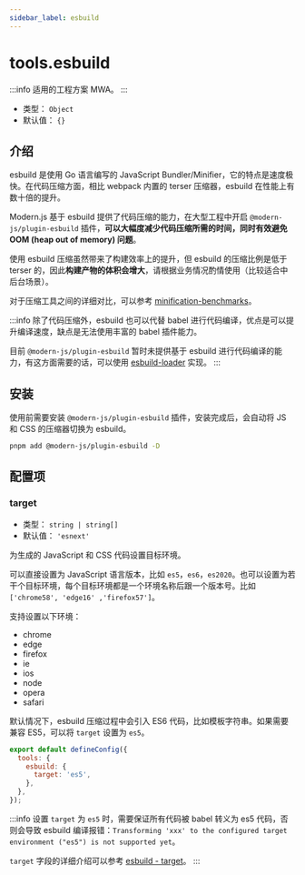 ```yaml
---
sidebar_label: esbuild
---
```


# tools.esbuild

:::info 适用的工程方案
MWA。
:::

- 类型： `Object`
- 默认值： `{}`

## 介绍

esbuild 是使用 Go 语言编写的 JavaScript Bundler/Minifier，它的特点是速度极快。在代码压缩方面，相比 webpack 内置的 terser 压缩器，esbuild 在性能上有数十倍的提升。

Modern.js 基于 esbuild 提供了代码压缩的能力，在大型工程中开启 `@modern-js/plugin-esbuild` 插件，**可以大幅度减少代码压缩所需的时间，同时有效避免 OOM (heap out of memory) 问题**。

使用 esbuild 压缩虽然带来了构建效率上的提升，但 esbuild 的压缩比例是低于 terser 的，因此**构建产物的体积会增大**，请根据业务情况酌情使用（比较适合中后台场景）。

对于压缩工具之间的详细对比，可以参考 [minification-benchmarks](https://github.com/privatenumber/minification-benchmarks)。

:::info
除了代码压缩外，esbuild 也可以代替 babel 进行代码编译，优点是可以提升编译速度，缺点是无法使用丰富的 babel 插件能力。

目前 `@modern-js/plugin-esbuild` 暂时未提供基于 esbuild 进行代码编译的能力，有这方面需要的话，可以使用 [esbuild-loader](https://github.com/privatenumber/esbuild-loader) 实现。
:::

## 安装

使用前需要安装 `@modern-js/plugin-esbuild` 插件，安装完成后，会自动将 JS 和 CSS 的压缩器切换为 esbuild。

```bash
pnpm add @modern-js/plugin-esbuild -D
```

## 配置项

### target

- 类型： `string | string[]`
- 默认值： `'esnext'`

为生成的 JavaScript 和 CSS 代码设置目标环境。

可以直接设置为 JavaScript 语言版本，比如 `es5`，`es6`，`es2020`。也可以设置为若干个目标环境，每个目标环境都是一个环境名称后跟一个版本号。比如 `['chrome58', 'edge16' ,'firefox57']`。

支持设置以下环境：

- chrome
- edge
- firefox
- ie
- ios
- node
- opera
- safari

默认情况下，esbuild 压缩过程中会引入 ES6 代码，比如模板字符串。如果需要兼容 ES5，可以将 `target` 设置为 `es5`。

```js title="modern.config.js"
export default defineConfig({
  tools: {
    esbuild: {
      target: 'es5',
    },
  },
});
```

:::info
设置 `target` 为 `es5` 时，需要保证所有代码被 babel 转义为 es5 代码，否则会导致 esbuild 编译报错：`Transforming 'xxx' to the configured target environment ("es5") is not supported yet`。

`target` 字段的详细介绍可以参考 [esbuild - target](https://esbuild.github.io/api/#target)。
:::
